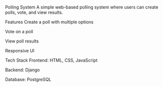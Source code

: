 Polling System
A simple web-based polling system where users can create polls, vote, and view results.

Features
Create a poll with multiple options

Vote on a poll

View poll results

Responsive UI

Tech Stack
Frontend: HTML, CSS, JavaScript

Backend: Django

Database: PostgreSQL
